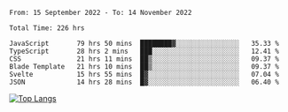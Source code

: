 <!--START_SECTION:waka-->

```text
From: 15 September 2022 - To: 14 November 2022

Total Time: 226 hrs

JavaScript       79 hrs 50 mins  ████████▓░░░░░░░░░░░░░░░░   35.33 %
TypeScript       28 hrs 2 mins   ███░░░░░░░░░░░░░░░░░░░░░░   12.41 %
CSS              21 hrs 11 mins  ██▒░░░░░░░░░░░░░░░░░░░░░░   09.37 %
Blade Template   21 hrs 10 mins  ██▒░░░░░░░░░░░░░░░░░░░░░░   09.37 %
Svelte           15 hrs 55 mins  █▓░░░░░░░░░░░░░░░░░░░░░░░   07.04 %
JSON             14 hrs 28 mins  █▓░░░░░░░░░░░░░░░░░░░░░░░   06.40 %
```

<!--END_SECTION:waka-->

[![Top Langs](https://github-readme-stats.vercel.app/api/top-langs/?username=mikhael7&layout=compact&theme=rose_pine)](https://github.com/anuraghazra/github-readme-stats)

<!--
**mikhael7/mikhael7** is a ✨ _special_ ✨ repository because its `README.md` (this file) appears on your GitHub profile.

Here are some ideas to get you started:

- 🔭 I’m currently working on ...
- 🌱 I’m currently learning ...
- 👯 I’m looking to collaborate on ...
- 🤔 I’m looking for help with ...
- 💬 Ask me about ...
- 📫 How to reach me: ...
- 😄 Pronouns: ...
- ⚡ Fun fact: ...
-->


